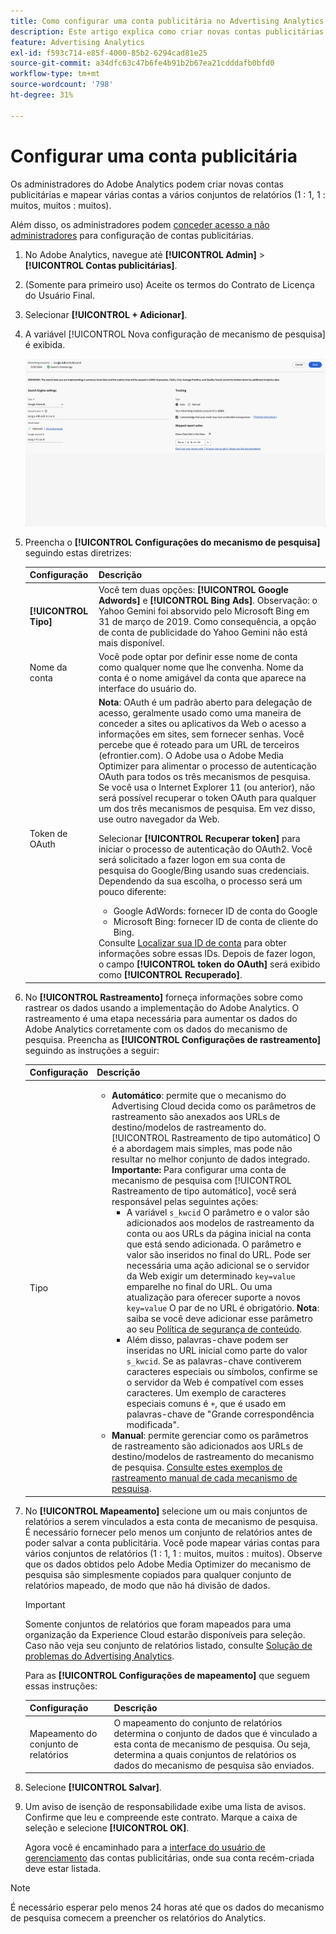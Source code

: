 ```yaml
---
title: Como configurar uma conta publicitária no Advertising Analytics
description: Este artigo explica como criar novas contas publicitárias e mapear várias contas a vários conjuntos de relatórios.
feature: Advertising Analytics
exl-id: f593c714-e85f-4000-85b2-6294cad81e25
source-git-commit: a34dfc63c47b6fe4b91b2b67ea21cdddafb0bfd0
workflow-type: tm+mt
source-wordcount: '798'
ht-degree: 31%

---
```


# Configurar uma conta publicitária

Os administradores do Adobe Analytics podem criar novas contas publicitárias e mapear várias contas a vários conjuntos de relatórios (1 : 1, 1 : muitos, muitos : muitos).

Além disso, os administradores podem [conceder acesso a não administradores](/help/integrate/c-advertising-analytics/overview.md#section_FCC58EB635954A32990D4E67B52B4369) para configuração de contas publicitárias.

<!--
![](assets/aa_accounts.png)
-->

1. No Adobe Analytics, navegue até **[!UICONTROL Admin]** > **[!UICONTROL Contas publicitárias]**.
1. (Somente para primeiro uso) Aceite os termos do Contrato de Licença do Usuário Final.
1. Selecionar **[!UICONTROL + Adicionar]**.
1. A variável [!UICONTROL Nova configuração de mecanismo de pesquisa] é exibida.

   ![](assets/aa-new-se-account.png)

1. Preencha o **[!UICONTROL Configurações do mecanismo de pesquisa]** seguindo estas diretrizes:

   | Configuração | Descrição |
   | --- | --- |
   | **[!UICONTROL Tipo]** | Você tem duas opções: **[!UICONTROL Google Adwords]** e **[!UICONTROL Bing Ads]**.  Observação: o Yahoo Gemini foi absorvido pelo Microsoft Bing em 31 de março de 2019. Como consequência, a opção de conta de publicidade do Yahoo Gemini não está mais disponível. |
   | Nome da conta | Você pode optar por definir esse nome de conta como qualquer nome que lhe convenha.  Nome da conta é o nome amigável da conta que aparece na interface do usuário do. |
   | Token de OAuth | **Nota**: OAuth é um padrão aberto para delegação de acesso, geralmente usado como uma maneira de conceder a sites ou aplicativos da Web o acesso a informações em sites, sem fornecer senhas. Você percebe que é roteado para um URL de terceiros (efrontier.com). O Adobe usa o Adobe Media Optimizer para alimentar o processo de autenticação OAuth para todos os três mecanismos de pesquisa. Se você usa o Internet Explorer 11 (ou anterior), não será possível recuperar o token OAuth para qualquer um dos três mecanismos de pesquisa. Em vez disso, use outro navegador da Web.<p>Selecionar **[!UICONTROL Recuperar token]** para iniciar o processo de autenticação do OAuth2. Você será solicitado a fazer logon em sua conta de pesquisa do Google/Bing usando suas credenciais. Dependendo da sua escolha, o processo será um pouco diferente: <ul><li>Google AdWords: fornecer ID de conta do Google</li><li>Microsoft Bing: fornecer ID de conta de cliente do Bing.</li></ul>Consulte [Localizar sua ID de conta](/help/integrate/c-advertising-analytics/c-adanalytics-workflow/aa-locate-account-id.md) para obter informações sobre essas IDs. Depois de fazer logon, o campo **[!UICONTROL token do OAuth]** será exibido como **[!UICONTROL Recuperado]**. |

1. No **[!UICONTROL Rastreamento]** forneça informações sobre como rastrear os dados usando a implementação do Adobe Analytics. O rastreamento é uma etapa necessária para aumentar os dados do Adobe Analytics corretamente com os dados do mecanismo de pesquisa.
Preencha as **[!UICONTROL Configurações de rastreamento]** seguindo as instruções a seguir:

   | Configuração | Descrição |
   | --- | --- |
   | Tipo | <ul><li>**Automático**: permite que o mecanismo do Advertising Cloud decida como os parâmetros de rastreamento são anexados aos URLs de destino/modelos de rastreamento do. [!UICONTROL Rastreamento de tipo automático] O é a abordagem mais simples, mas pode não resultar no melhor conjunto de dados integrado.<br>**Importante:** Para configurar uma conta de mecanismo de pesquisa com [!UICONTROL Rastreamento de tipo automático], você será responsável pelas seguintes ações:<ul><li>A variável `s_kwcid` O parâmetro e o valor são adicionados aos modelos de rastreamento da conta ou aos URLs da página inicial na conta que está sendo adicionada. O parâmetro e valor são inseridos no final do URL. Pode ser necessária uma ação adicional se o servidor da Web exigir um determinado `key=value` emparelhe no final do URL. Ou uma atualização para oferecer suporte a novos `key=value` O par de no URL é obrigatório. **Nota**: saiba se você deve adicionar esse parâmetro ao seu [Política de segurança de conteúdo](https://experienceleague.adobe.com/en/docs/id-service/using/reference/csp).</li><li>Além disso, palavras-chave podem ser inseridas no URL inicial como parte do valor `s_kwcid`. Se as palavras-chave contiverem caracteres especiais ou símbolos, confirme se o servidor da Web é compatível com esses caracteres. Um exemplo de caracteres especiais comuns é `+`, que é usado em palavras-chave de &quot;Grande correspondência modificada&quot;.</li></ul></li><li>**Manual**: permite gerenciar como os parâmetros de rastreamento são adicionados aos URLs de destino/modelos de rastreamento do mecanismo de pesquisa. [Consulte estes exemplos de rastreamento manual de cada mecanismo de pesquisa](/help/integrate/c-advertising-analytics/c-adanalytics-workflow/aa-manual-vs-automatic-tracking.md).</li></ul> |

1. No **[!UICONTROL Mapeamento]** selecione um ou mais conjuntos de relatórios a serem vinculados a esta conta de mecanismo de pesquisa. É necessário fornecer pelo menos um conjunto de relatórios antes de poder salvar a conta publicitária. Você pode mapear várias contas para vários conjuntos de relatórios (1 : 1, 1 : muitos, muitos : muitos). Observe que os dados obtidos pelo Adobe Media Optimizer do mecanismo de pesquisa são simplesmente copiados para qualquer conjunto de relatórios mapeado, de modo que não há divisão de dados.

   >[!IMPORTANT]
   >
   >Somente conjuntos de relatórios que foram mapeados para uma organização da Experience Cloud estarão disponíveis para seleção. Caso não veja seu conjunto de relatórios listado, consulte [Solução de problemas do Advertising Analytics](/help/integrate/c-advertising-analytics/c-adanalytics-workflow/aa-troubleshooting.md).

   Para as **[!UICONTROL Configurações de mapeamento]** que seguem essas instruções:

   | Configuração | Descrição |
   | --- | --- |
   | Mapeamento do conjunto de relatórios | O mapeamento do conjunto de relatórios determina o conjunto de dados que é vinculado a esta conta de mecanismo de pesquisa. Ou seja, determina a quais conjuntos de relatórios os dados do mecanismo de pesquisa são enviados. |


1. Selecione **[!UICONTROL Salvar]**.
1. Um aviso de isenção de responsabilidade exibe uma lista de avisos. Confirme que leu e compreende este contrato. Marque a caixa de seleção e selecione **[!UICONTROL OK]**.

   Agora você é encaminhado para a [interface do usuário de gerenciamento](/help/integrate/c-advertising-analytics/c-adanalytics-workflow/aa-manage-ad-accounts.md) das contas publicitárias, onde sua conta recém-criada deve estar listada.

>[!NOTE]
>
>É necessário esperar pelo menos 24 horas até que os dados do mecanismo de pesquisa comecem a preencher os relatórios do Analytics.
